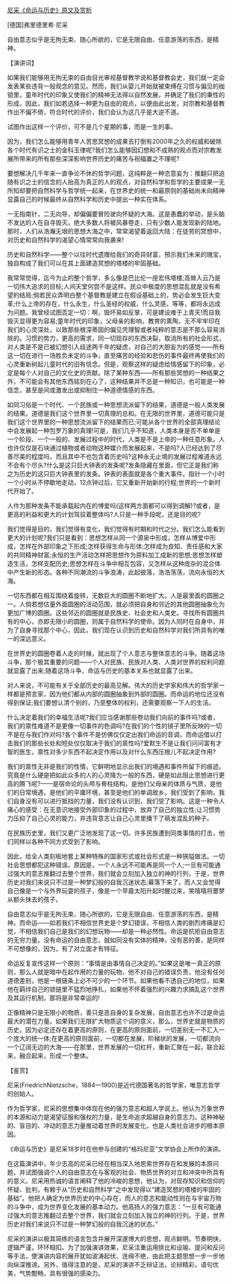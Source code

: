 [尼采《命运与历史》原文及赏析](https://www.vrrw.net/wx/14565.html)

[德国]弗里德里希·尼采

自由意志似乎是无拘无束、随心所欲的，它是无限自由、任意游荡的东西，是精神。

【演讲词】

如果我们能够用无拘无束的自由目光审视基督教学说和基督教会史，我们就一定会发表某些违背一般观念的意见。然而，我们从婴儿开始就被束缚在习惯与偏见的枷锁里，童年时代的印象又使我们的精神无法得以自然发展，并确定了我们的秉性的形成，因此，我们如若选择一种更为自由的观点，以便由此出发，对宗教和基督教作出不偏不倚，符合时代的评价，我们会认为这几乎是大逆不道。

试图作出这样一个评价，可不是几个星期的事，而是一生的事。

因为，我们怎么能够用青年人苦思冥想的成果去打倒有2000年之久的权威和破除各个时代有识之士的金科玉律呢?我们怎么能够因幻想和不成熟的观点而对宗教发展所带来的所有那些深深影响世界历史的痛苦与祝福置之不理呢?

要想解决几千年来一直争论不休的哲学问题，这纯粹是一种恣意妄为：推翻只把追随有识之士的信念的人抬高为真正的人的观点，对自然科学和哲学的主要成果一无所知却要把自然科学与哲学统一起来，在世界史的统一和最原则的基础尚未向精神显露自己的时候最终从自然科学和历史中提出一种实在体系。

一无指南针，二无向导，却偏偏要冒险驶向怀疑的大海。这是愚蠢的举动，是头脑不发达的人在自寻毁灭。绝大多数人将被风暴卷走，只有少数人能发现新的陆地。那时，人们从浩瀚无垠的思想大海之中，常常渴望着返回大陆：在徒劳的冥想中，对历史和自然科学的渴望心情常常向我袭来!

历史和自然科学——整个以往时代遗赠给我们的奇异财富，预示我们未来的瑰宝，独自构成了我们可以在其上面建造冥想的塔楼的牢固基础。

我常常觉得，迄今为止的整个哲学，多么像是巴比伦一座宏伟塔楼;高耸入云乃是一切伟大追求的目标;人间天堂何尝不是这样。民众中极度的思想混乱就是没有希望的结局;倘若民众弄明白整个基督教是建立在假设基础上的，势必会发生巨大变革;什么上帝的存在，什么永生，什么圣经的权威，什么灵感，等等，都将永远成为问题。我曾经试图否定一切：啊，毁坏易如反掌，可是建设难于上青天!而自我毁灭显得更为容易;童年时代的印象，父母亲的影响，教育的熏陶，无不牢牢印在我们的心灵深处，以致那些根深蒂固的偏见凭理智或者纯粹的意志是不那么容易消除的。习惯的势力，更高的需求，同一切现存的东西决裂，取消所有的社会形式，对人类是不是已被幻想引入歧途两千年的疑虑，对自己的大胆妄为的感觉——所有这一切在进行一场胜负未定的斗争，直至痛苦的经验和悲伤的事件最终再使我们的心灵重新树起儿童时代的旧有信念。但是，观察这样的疑虑给情感留下的印象，必定是每个人对自己的文化史的贡献。除了某种东西——所有那些冥想的一种结果之外，不可能会有其他东西铭刻在心了，这种结果并不总是一种知识，也可能是一种信念，甚至是间或激发出或抑制住一种道德情感的东西。

如同习俗是一个时代、一个民族或一种思想流派留下的结果，道德是一般人类发展的结果。道德是我们这个世界里一切真理的总和。在无限的世界里，道德可能只是我们这个世界里的一种思想流派留下的结果而已;可能从各个世界的全部真理结论中会发展起一种包罗万象的真理!可是，我们几乎不知道，人类本身是否不单单是一个阶段、一个一般的、发展过程中的时代，人类是不是上帝的一种任意形象。人也许仅仅是石块通过植物或者动物这种媒介而发展起来，不是吗?人已经达到了尽善尽美的程度吗，而且其中不也包含着历史吗?这种永无止境的发展过程难道永远不会有个尽头?什么是这只巨大钟表的发条呢?发条隐藏在里面，但它正是我们称之为历史的这只巨大钟表里的发条。钟表的表面就是各个重大事件。指针一个小时一个小时从不停歇地走动，12点钟过后，它又重新开始新的行程;世界的一个新时代开始了。

人作为那种发条不能承载起内在的博爱吗(这样两方面都可以得到调解)?或者，是更高的利益和更大的计划驾驭着整体吗?人只是一种手段呢，还是目的呢?



我们觉得是目的，我们觉得有变化，我们觉得有时期和时代之分。我们怎么能看到更大的计划呢?我们只是看到：思想怎样从同一个源泉中形成，怎样从博爱中形成，怎样在外部印象之下形成;怎样获得生命与形体;怎样成为良知、责任感和大家的共同精神财富;永恒的生产活动怎样把思想作为原料加工成新的思想;思想怎样塑造生活，怎样支配历史;思想怎样在斗争中相互包容，又怎样从这种庞杂的混合体中产生新的形态。各种不同潮流的斗争浪涛，此起彼落，浩浩荡荡，流向永恒的大海。

一切东西都在相互围绕着旋转，无数巨大的圆圈不断地扩大。人是最里面的圆圈之一。人倘若想估量外面圆圈的活动范围，就必须把自身和邻近的其他圆圈抽象化为更加广博的圆圈。这些邻近的圆圈就是民族史、社会史和人类史。寻找所有圆圈共有的中心，亦即无限小的圆圈，则属于自然科学的使命。因为人同时在自身中，并为了自身寻找那个中心，因此，我们现在认识到历史和自然科学对我们所具有的唯一的深远意义。

在世界史的圆圈卷着人走的时候，就出现了个人意志与整体意志的斗争。随着这场斗争，那个极其重要的问题——个人对民族、民族对人类、人类对世界的权利问题就显露了出来;随着这场斗争，命运与历史的基本关系也就显露了出来。

对人来说，不可能有关于全部历史的最高见解。伟大的历史学家和伟大的哲学家一样都是预言家，因为他们都从内部的圆圈抽象到外部的圆圈。而命运的地位还没有得到保证;我们要想认清个别的，乃至整体的权利，还需要观察一下人的生活。

什么决定着我们的幸福生活呢?我们应当感谢那些卷动我们向前的事件吗?或者，我们的禀性难道不是更像一切事件的色调吗?在我们的个性的镜子里所反映的一切不是在与我们作对吗?各个事件不是仿佛仅仅定出我们命运的音调，而命运借以打击我们的那些长处和短处仅仅取决于我们的禀性吗?爱默生不是让我们问问富有才智的医生，禀性对多少东西不起决定作用以及对什么东西压根儿不起决定作用?

我们的禀性无非是我们的性情，它鲜明地显示出我们的境遇和事件所留下的痕迹。究竟是什么硬是把如此众多的人的心灵降为一般的东西，硬是如此阻止思想进行更高的腾飞呢?——是宿命论的头颅与脊柱结构，是他们父母亲的体质与气质，是他们的日常境遇，是他们的平庸环境，甚至是他们的单调故乡。我们受到了影响，我们自身没有可以进行抵挡的力量，我们没有认识到，我们受了影响。这是一种令人痛心的感受：在无意识地接受外部印象的过程中，放弃了自己的独立性;让习惯势力压抑了自己心灵的能力，并违背意志让自己心灵里播下了萌发混乱的种子。

在民族历史里，我们又更广泛地发现了这一切。许多民族遭到同类事情的打击，他们同样以各种不同方式受到了影响。

因此，给全人类刻板地套上某种特殊的国家形式或社会形式是一种狭隘做法。一切社会思想都犯这种错误。原因是，一个人永远不可能再是同一个人;一旦有可能通过强大的意志推翻过去整个世界，我们就会立刻加入独立的神的行列，于是，世界历史对我们来说只不过是一种梦幻般的自我沉迷状态;幕落下来了，而人又会觉得自己像是一个与外界玩耍的孩子，像是一个早晨太阳升起时醒过来，笑嘻嘻将噩梦从额头抹去的孩子。

自由意志似乎是无拘无束、随心所欲的，它是无限自由、任意游荡的东西，是精神。而命运——如若我们不相信世界史是个梦幻错误，不相信人类的剧烈疼痛是幻觉，不相信我们自己是我们的幻想玩物——却是一种必然性。命运是抗拒自由意志的无穷力量。没有命运的自由意志，就如同没有实体的精神，没有恶的善，是同样不可想像的，因为，有了对立面才有特征。

命运反复宣传这样一个原则：“事情是由事情自己决定的。”如果这是唯一真正的原则，那么人就是暗中在起作用的力量的玩物，他不对自己的错误负责，他没有任何道德差别，他是一根链条上必不可少的一个环节。如果他看不透自己的地位，如果他在羁绊自己的锁链里不猛烈地挣扎，如果他不怀着强烈的兴趣力求搞乱这个世界及其运行机制，那将是非常幸运的!

正像精神只是无限小的物质，善只是恶自身的复杂发展，自由意志也许不过是命运最大的潜在力量。如果我们无限扩大物质这个词的意义，那么，世界史就是物质的历史。因为必定还存在着更高的原则，在更高的原则面前，一切差别无一不汇入一个庞大的统一体;在更高的原则面前，一切都在发展，阶梯状的发展，一切都流向一个辽阔无边的大海——在那里，世界发展的一切杠杆，重新汇聚在一起，联合起来，融合起来，形成一个整体。

【鉴赏】

尼采(FriedrichNietzsche，1884—1900)是近代德国著名的哲学家，唯意志哲学的创始人。

作为哲学家，尼采的思想集中体现在他的强力意志和超人学说上。他认为万象世界的本源和动力是渴望征服和强权的力量，是生命追求超越自身的意志力。这种神秘的、盲目的、冲动的意志力量推动着世界的发展变化，也是人类社会进步的根本原因。

《命运与历史》是尼采18岁时在他参与创建的“格玛尼亚”文学协会上所作的演讲。

在这篇演讲中，年少志高的尼采已经在相当深入地思索世界存在和发展的本原问题，并试图强调个人的自由意志在与客观的社会、物质世界的对立和冲突中所具有的意义。尼采用热诚的语言阐释了他的冷峻的思想，他认为，对现存知识和信仰的怀疑、批判，有赖于从“历史和自然科学”之中发现得以“建造冥想的塔楼的牢固的基础”。他把人确定为世界历史的中心存在，而人的意志和能动性则在与宇宙万物的斗争中，成为世界变化发展的基本动力。他高扬人的强力意志：“一旦有可能通过强大的意志推翻过去整个世界，我们就会立刻加入独立的神的行列。于是，世界历史对我们来说只不过是一种梦幻般的自我沉迷的状态。”

尼采的演讲以极其简练的语言包含并展开深邃博大的思想，观点鲜明，节奏明快，逻辑严谨，环环相扣。为了加强演讲效果，尼采注重运用排比和设喻、提问和反问等手法，使演讲内容的展开犹如波涛起伏、连绵不绝，由此把主题思想一步一步地向纵深推进。另外，值得注意的是，尼采的演讲不乏辩证法，论辩精彩，语句优美，气势酣畅，具有很强的感染力。

